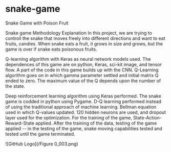 # snake-game
Snake Game with Poison Fruit

Snake game Methodology Explanation 
In this project, we are trying to controll the snake that moves freely into different directions and want to eat fruits, candies. When snake eats a fruit, it grows in size and grows, but the game is over if snake eats poisonous fruits.  

Q-learning algorithm with Keras as neural network models used. 
The dependences of this game are on python, Keras, sci-kit image, and tensor flow. A part of the code in this game builds up with the CNN. Q-Learning algorithm goes on in which gamma parameter settled and initial matrix Q ended to zero. The maximum value of the Q depends upon the number of the state.

Deep reinforcement learning algorithm using Keras performed. 
The snake game is codded in python using Pygame. D-Q learning performed instead of using the traditional approach of machine learning. Bellman equation used in which Q-values updated. 120 hidden neurons are used, and dropout layer used for the optimization. 
For the training of the game, State-Action-Reward-State applied. After the training of the data, testing of the game applied -- in the testing of the game, snake moving capabilities tested and tested until the game terminated.  

![GitHub Logo](/Figure 0_003.png)


